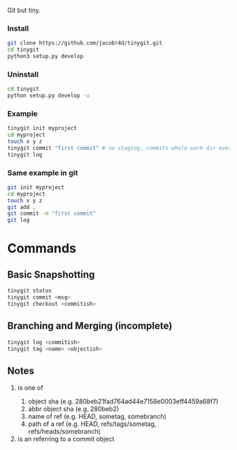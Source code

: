 Git but tiny.

### Install

```bash
git clone https://github.com/jacobr4d/tinygit.git
cd tinygit
python3 setup.py develop
```

### Uninstall
```bash
cd tinygit
python setup.py develop -u
```

### Example

```bash
tinygit init myproject
cd myproject
touch x y z
tinygit commit "first commit" # no staging, commits whole work dir every time
tinygit log
```

### Same example in git

```bash
git init myproject
cd myproject
touch x y z
git add .
git commit -m "first commit"
git log
```

# Commands

## Basic Snapshotting
```bash
tinygit status
tinygit commit <msg>
tinygit checkout <commitish>
```

## Branching and Merging (incomplete)
```bash
tinygit log <commitish> 
tinygit tag <name> <objectish>
```

## Notes
1. <objectish> is one of
    1. object sha (e.g. 280beb21fad764ad44e7158e0003eff4459a68f7)
    1. abbr object sha (e.g. 280beb2)
    1. name of ref (e.g. HEAD, sometag, somebranch)
    1. path of a ref (e.g. HEAD, refs/tags/sometag, refs/heads/somebranch)
1. <commitish> is an <objectish> referring to a commit object